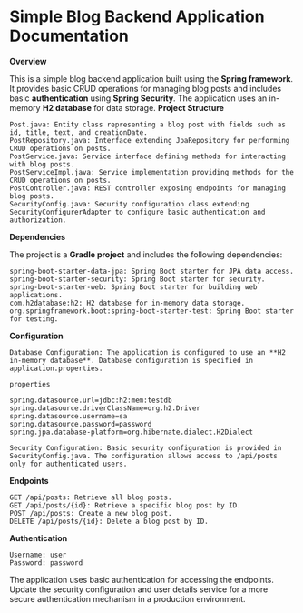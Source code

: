 # Simple Blog Backend Application Documentation
**Overview**

This is a simple blog backend application built using the **Spring framework**. It provides basic CRUD operations for managing blog posts and includes basic **authentication** using **Spring Security**. The application uses an in-memory **H2 database** for data storage.
**Project Structure**

    Post.java: Entity class representing a blog post with fields such as id, title, text, and creationDate.
    PostRepository.java: Interface extending JpaRepository for performing CRUD operations on posts.
    PostService.java: Service interface defining methods for interacting with blog posts.
    PostServiceImpl.java: Service implementation providing methods for the CRUD operations on posts.
    PostController.java: REST controller exposing endpoints for managing blog posts.
    SecurityConfig.java: Security configuration class extending SecurityConfigurerAdapter to configure basic authentication and authorization.

**Dependencies**

The project is a **Gradle project** and includes the following dependencies:

    spring-boot-starter-data-jpa: Spring Boot starter for JPA data access.
    spring-boot-starter-security: Spring Boot starter for security.
    spring-boot-starter-web: Spring Boot starter for building web applications.
    com.h2database:h2: H2 database for in-memory data storage.
    org.springframework.boot:spring-boot-starter-test: Spring Boot starter for testing.

**Configuration**

    Database Configuration: The application is configured to use an **H2 in-memory database**. Database configuration is specified in application.properties.

    properties

    spring.datasource.url=jdbc:h2:mem:testdb
    spring.datasource.driverClassName=org.h2.Driver
    spring.datasource.username=sa
    spring.datasource.password=password
    spring.jpa.database-platform=org.hibernate.dialect.H2Dialect

    Security Configuration: Basic security configuration is provided in SecurityConfig.java. The configuration allows access to /api/posts only for authenticated users.

**Endpoints**

    GET /api/posts: Retrieve all blog posts.
    GET /api/posts/{id}: Retrieve a specific blog post by ID.
    POST /api/posts: Create a new blog post.
    DELETE /api/posts/{id}: Delete a blog post by ID.

**Authentication**

    Username: user
    Password: password

The application uses basic authentication for accessing the endpoints. Update the security configuration and user details service for a more secure authentication mechanism in a production environment.
